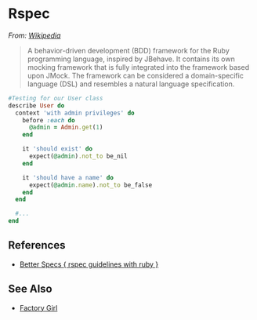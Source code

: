 # Rspec



*From: [Wikipedia](https://en.wikipedia.org/wiki/RSpec)*
> A behavior-driven development (BDD) framework for the Ruby programming language, inspired by JBehave. It contains its own mocking framework that is fully integrated into the framework based upon JMock. The framework can be considered a domain-specific language (DSL) and resembles a natural language specification.

```ruby
#Testing for our User class
describe User do
  context 'with admin privileges' do
    before :each do
      @admin = Admin.get(1)
    end

    it 'should exist' do
      expect(@admin).not_to be_nil
    end

    it 'should have a name' do
      expect(@admin.name).not_to be_false
    end
  end

  #...
end
```


## References

* [Better Specs { rspec guidelines with ruby }](http://betterspecs.org/)


## See Also

* [Factory Girl](https://github.com/thoughtbot/factory_girl)
